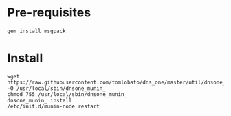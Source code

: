 # Pre-requisites
```
gem install msgpack
```

# Install
```
wget https://raw.githubusercontent.com/tomlobato/dns_one/master/util/dnsone_munin_ -O /usr/local/sbin/dnsone_munin_
chmod 755 /usr/local/sbin/dnsone_munin_
dnsone_munin_ install
/etc/init.d/munin-node restart

```
